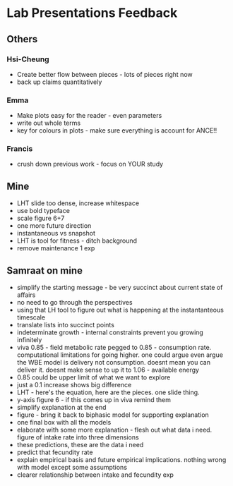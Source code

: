 # Lab Presentations Feedback

## Others
### Hsi-Cheung
* Create better flow between pieces - lots of pieces right now
* back up claims quantitatively

### Emma
* Make plots easy for the reader - even parameters
* write out whole terms
* key for colours in plots - make sure everything is account for ANCE!!

### Francis
* crush down previous work - focus on YOUR study

## Mine
* LHT slide too dense, increase whitespace
* use bold typeface
* scale figure 6+7
* one more future direction
* instantaneous vs snapshot
* LHT is tool for fitness - ditch background
* remove maintenance 1 exp

## Samraat on mine
* simplify the starting message - be very succinct about current state of affairs
* no need to go through the perspectives
* using that LH tool to figure out what is happening at the instantanteous timescale
* translate lists into succinct points
* indeterminate growth - internal constraints prevent you growing infinitely
* viva 0.85 - field metabolic rate pegged to 0.85 - consumption rate. computational limitations for going higher. one could argue even argue the WBE model is delivery not consumption. doesnt mean you can deliver it. doesnt make sense to up it to 1.06 - available energy
* 0.85 could be upper limit of what we want to explore
* just a 0.1 increase shows big difference
* LHT - here's the equation, here are the pieces. one slide thing.
* y-axis figure 6 - if this comes up in viva remind them
* simplify explanation at the end
* figure  - bring it back to biphasic model for supporting explanation
* one final box with all the models
* elaborate with some more explanation - flesh out what data i need. figure of intake rate into three dimensions
* these predictions, these are the data i need
* predict that fecundity rate
* explain empirical basis and future empirical implications. nothing wrong with model except some assumptions
* clearer relationship between intake and fecundity exp


